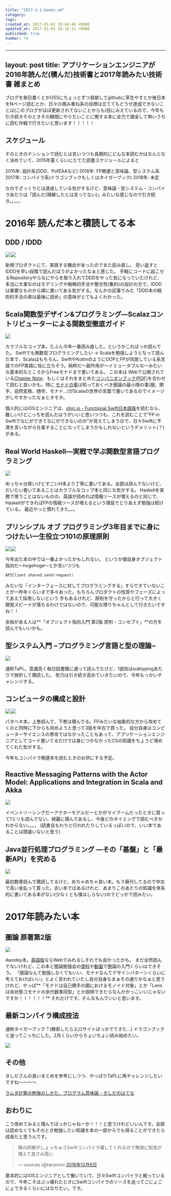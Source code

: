 ```yaml
---
title: "2017-1-1-books.md"
category: 
tags: 
created_at: 2017-01-01 19:44:46 +0900
updated_at: 2017-01-01 20:32:11 +0900
published: true
number: 74
---
```


---
layout: post
title: アプリケーションエンジニアが2016年読んだ(積んだ)技術書と2017年読みたい技術書 雑まとめ
---

ブログを毎日書くとかOSSにちょっとずつ貢献してgithubに草生やすとか毎日本をNページ読むとか、日々の積み重ね系の目標は立ててもどうせ達成できないことは(このブログがほぼ更新されてないことからも)目にみえているので、今年も引き続きそのときその瞬間にやりたいことに関する本に全力で課金して熱いうちに読む作戦で行きたいと思います！！！！！

## スケジュール
そのときのテンションで読むとは言いつつも長期的にどんな本読むかはなんとなく決めていて、2015年夏くらいにたてた読書スケジュールによると

2015年: 設計系(DDD、PofEAAなど)
2016年: FP関連と意味論、型システム系
2017年: コンパイラ系(ドラゴンブックもしくはタイガーブック)
2018年: 未定

なのでざっくりとは達成している気がするけど、意味論・型システム・コンパイラあたりは「読んだ(理解したとは言ってない)」みたいな感じなので引き続き。。。。。



# 2016年 読んだ本と積読してる本

## DDD / IDDD

<a  href="https://www.amazon.co.jp/gp/product/4798121967/ref=as_li_qf_sp_asin_il?ie=UTF8&camp=247&creative=1211&creativeASIN=4798121967&linkCode=as2&tag=denpaantenna-22"><img border="0" src="http://ws-fe.amazon-adsystem.com/widgets/q?_encoding=UTF8&ASIN=4798121967&Format=_SL250_&ID=AsinImage&MarketPlace=JP&ServiceVersion=20070822&WS=1&tag=denpaantenna-22" ></a><img src="http://ir-jp.amazon-adsystem.com/e/ir?t=denpaantenna-22&l=as2&o=9&a=4798121967" width="1" height="1" border="0" alt="" style="border:none !important; margin:0px !important;" /><a  href="https://www.amazon.co.jp/gp/product/479813161X/ref=as_li_qf_sp_asin_il?ie=UTF8&camp=247&creative=1211&creativeASIN=479813161X&linkCode=as2&tag=denpaantenna-22"><img border="0" src="http://ws-fe.amazon-adsystem.com/widgets/q?_encoding=UTF8&ASIN=479813161X&Format=_SL250_&ID=AsinImage&MarketPlace=JP&ServiceVersion=20070822&WS=1&tag=denpaantenna-22" ></a><img src="http://ir-jp.amazon-adsystem.com/e/ir?t=denpaantenna-22&l=as2&o=9&a=479813161X" width="1" height="1" border="0" alt="" style="border:none !important; margin:0px !important;" />


新規プロダクトにて、実践する機会があったのでまた読み直し。
思い返すとIDDDを早い段階で読んだほうがよかったなぁと感じた。
手軽にコードに起こせるRepositoryやらなにやらを取り入れてDDDをやった気になっていたけれど、本当に大事なのはモデリングや戦略的手法や整合性(集約)の設計の方で、IDDDは重要なものから順に書いてある気がする。なんかの記事でみた「DDD本の戦術的手法の章は最後に読め」の意味がとてもよくわかった。

## Scala関数型デザイン&プログラミング―Scalazコントリビューターによる関数型徹底ガイド



<a  href="https://www.amazon.co.jp/gp/product/4844337769/ref=as_li_qf_sp_asin_il?ie=UTF8&camp=247&creative=1211&creativeASIN=4844337769&linkCode=as2&tag=denpaantenna-22"><img border="0" src="http://ws-fe.amazon-adsystem.com/widgets/q?_encoding=UTF8&ASIN=4844337769&Format=_SL250_&ID=AsinImage&MarketPlace=JP&ServiceVersion=20070822&WS=1&tag=denpaantenna-22" ></a><img src="http://ir-jp.amazon-adsystem.com/e/ir?t=denpaantenna-22&l=as2&o=9&a=4844337769" width="1" height="1" border="0" alt="" style="border:none !important; margin:0px !important;" />

カラフルなコップ本。たぶん今年一番読み直した。というかこればっか読んでた。
Swiftでも関数型プログラミングしたい → Scalaを勉強しようとなって読んだ本で、Scalaはもちろん、SwiftやKotlinのようにOOPとFPが同居している系言語でのFP実践に役に立ちそう。純粋だ〜副作用が〜イミュータブルな〜みたいな基本的なところからFreeモナドまで書いてある。
この本は Webで公開されている[Chapter Note](https://github.com/fpinscala/fpinscala/wiki)、もしくはそれをまとめた[コンパニオンブック(PDF)](http://blog.higher-order.com/assets/fpiscompanion.pdf)を合わせて読むと良いかも。特に [モナドの章](https://github.com/fpinscala/fpinscala/wiki/Chapter-11:-Monads)は知っておくべき圏論の最小限の事(圏、関手、自然変換、随伴、モナド…)がScalaの世界の言葉で書いてあるのでイメージがしやすかったなぁとオモタ。

個人的にはiOSエンジニアは、[objc.io - Functional Swift日本語版](http://objcio.jp/functionalswift/)を読むなら、難しいけどこっちを読んだほうがいいと思いつつも、これを読むことで”FP in Swiftでなにができてなにができないのか”が見えてしまうので、日々Swiftに不満を言いながら仕事することになってしまうかもしれないというデメリット(？)がある。


## Real World Haskell―実戦で学ぶ関数型言語プログラミング

<a  href="https://www.amazon.co.jp/gp/product/4873114233/ref=as_li_qf_sp_asin_il?ie=UTF8&camp=247&creative=1211&creativeASIN=4873114233&linkCode=as2&tag=denpaantenna-22"><img border="0" src="http://ws-fe.amazon-adsystem.com/widgets/q?_encoding=UTF8&ASIN=4873114233&Format=_SL250_&ID=AsinImage&MarketPlace=JP&ServiceVersion=20070822&WS=1&tag=denpaantenna-22" ></a><img src="http://ir-jp.amazon-adsystem.com/e/ir?t=denpaantenna-22&l=as2&o=9&a=4873114233" width="1" height="1" border="0" alt="" style="border:none !important; margin:0px !important;" />


めっちゃ分厚いけどすごいH本より丁寧に書いてある。全部は読んでないけど、だいたい書いてあることはカラフルなコップ本と同じな気がする。
Haskellを実務で使うことはないものの、英語が読めれば情報ソースが増えるのと同じで、HaskellができればFPの情報ソースが増えるという理屈でとりあえず勉強は続けている。
最近やっと慣れてきた。。。

## プリンシプル オブ プログラミング3年目までに身につけたい一生役立つ101の原理原則

<a  href="https://www.amazon.co.jp/gp/product/4798046140/ref=as_li_qf_sp_asin_il?ie=UTF8&camp=247&creative=1211&creativeASIN=4798046140&linkCode=as2&tag=denpaantenna-22"><img border="0" src="http://ws-fe.amazon-adsystem.com/widgets/q?_encoding=UTF8&ASIN=4798046140&Format=_SL250_&ID=AsinImage&MarketPlace=JP&ServiceVersion=20070822&WS=1&tag=denpaantenna-22" ></a><img src="http://ir-jp.amazon-adsystem.com/e/ir?t=denpaantenna-22&l=as2&o=9&a=4798046140" width="1" height="1" border="0" alt="" style="border:none !important; margin:0px !important;" /><a  href="https://www.amazon.co.jp/gp/product/4798111112/ref=as_li_qf_sp_asin_il?ie=UTF8&camp=247&creative=1211&creativeASIN=4798111112&linkCode=as2&tag=denpaantenna-22"><img border="0" src="http://ws-fe.amazon-adsystem.com/widgets/q?_encoding=UTF8&ASIN=4798111112&Format=_SL250_&ID=AsinImage&MarketPlace=JP&ServiceVersion=20070822&WS=1&tag=denpaantenna-22" ></a><img src="http://ir-jp.amazon-adsystem.com/e/ir?t=denpaantenna-22&l=as2&o=9&a=4798111112" width="1" height="1" border="0" alt="" style="border:none !important; margin:0px !important;" />

今年出た本の中では一番よかったかもしれない。
というか僕自身オブジェクト指向だ〜hogehoge〜とか言いつつも

```swift
APIClient.shared.send(request)
```

みたいな「インターフェースに対してプログラミングする」すらできていないことが一昨年くらいまで多々あった。もちろんプロダクトの性質やフェーズによってあえて採用しないという
手もあるけれど、原則を守ったからと行って大きく開発スピードが落ちるわけではないので、可能な限りちゃんとして行きたいですね！！

余裕がある人は**「オブジェクト指向入門 第2版 原則・コンセプト」**の方を読んでもいいかも。




## 型システム入門 −プログラミング言語と型の理論−

<a  href="https://www.amazon.co.jp/gp/product/4274069117/ref=as_li_qf_sp_asin_il?ie=UTF8&camp=247&creative=1211&creativeASIN=4274069117&linkCode=as2&tag=denpaantenna-22"><img border="0" src="http://ws-fe.amazon-adsystem.com/widgets/q?_encoding=UTF8&ASIN=4274069117&Format=_SL250_&ID=AsinImage&MarketPlace=JP&ServiceVersion=20070822&WS=1&tag=denpaantenna-22" ></a><img src="http://ir-jp.amazon-adsystem.com/e/ir?t=denpaantenna-22&l=as2&o=9&a=4274069117" width="1" height="1" border="0" alt="" style="border:none !important; margin:0px !important;" />


通称TaPL。意識高く毎日図書館に通って読んでたけど、1週目はsubtypingあたりで挫折して積読した。
型力は引き続き高めていきたいので、今年もっかいチャレンジする。

## コンピュータの構成と設計 

<a  href="https://www.amazon.co.jp/gp/product/4822298426/ref=as_li_qf_sp_asin_il?ie=UTF8&camp=247&creative=1211&creativeASIN=4822298426&linkCode=as2&tag=denpaantenna-22"><img border="0" src="http://ws-fe.amazon-adsystem.com/widgets/q?_encoding=UTF8&ASIN=4822298426&Format=_SL250_&ID=AsinImage&MarketPlace=JP&ServiceVersion=20070822&WS=1&tag=denpaantenna-22" ></a><img src="http://ir-jp.amazon-adsystem.com/e/ir?t=denpaantenna-22&l=as2&o=9&a=4822298426" width="1" height="1" border="0" alt="" style="border:none !important; margin:0px !important;" /><a  href="https://www.amazon.co.jp/gp/product/B00UJ42A3C/ref=as_li_qf_sp_asin_il?ie=UTF8&camp=247&creative=1211&creativeASIN=B00UJ42A3C&linkCode=as2&tag=denpaantenna-22"><img border="0" src="http://ws-fe.amazon-adsystem.com/widgets/q?_encoding=UTF8&ASIN=B00UJ42A3C&Format=_SL250_&ID=AsinImage&MarketPlace=JP&ServiceVersion=20070822&WS=1&tag=denpaantenna-22" ></a><img src="http://ir-jp.amazon-adsystem.com/e/ir?t=denpaantenna-22&l=as2&o=9&a=B00UJ42A3C" width="1" height="1" border="0" alt="" style="border:none !important; margin:0px !important;" />


パタヘネ本。上巻読んで、下巻は積んでる。FPみたいな抽象的な方から攻めてくのと同時に下からも攻めようと思って3版を中古で買った。
自分自身はコンピューターサイエンスの専攻ではなかったこともあって、アプリケーションエンジニアとしてコード書いてるだけでは身につかなかったCSの知識をちょうど埋めてくれた気がする。

今年もコンパイラ関連本を読むときのお供にする予定。

##  Reactive Messaging Patterns with the Actor Model: Applications and Integration in Scala and Akka

<a  href="https://www.amazon.co.jp/gp/product/B011S8YC5G/ref=as_li_qf_sp_asin_il?ie=UTF8&camp=247&creative=1211&creativeASIN=B011S8YC5G&linkCode=as2&tag=denpaantenna-22"><img border="0" src="http://ws-fe.amazon-adsystem.com/widgets/q?_encoding=UTF8&ASIN=B011S8YC5G&Format=_SL250_&ID=AsinImage&MarketPlace=JP&ServiceVersion=20070822&WS=1&tag=denpaantenna-22" ></a><img src="http://ir-jp.amazon-adsystem.com/e/ir?t=denpaantenna-22&l=as2&o=9&a=B011S8YC5G" width="1" height="1" border="0" alt="" style="border:none !important; margin:0px !important;" />


イベントソーシングだーアクターモデルだーとかがマイブームだったときに買って1ミリも読んでない。綺麗に積んであるし、今後どのタイミングで読むべきかわからない。。。。
(読書会もわりと行われたりしているっぽいので、いい本であることは間違いないと思う)

## Java並行処理プログラミング ―その「基盤」と「最新API」を究める

<a  href="https://www.amazon.co.jp/gp/product/4797337206/ref=as_li_qf_sp_asin_il?ie=UTF8&camp=247&creative=1211&creativeASIN=4797337206&linkCode=as2&tag=denpaantenna-22"><img border="0" src="http://ws-fe.amazon-adsystem.com/widgets/q?_encoding=UTF8&ASIN=4797337206&Format=_SL250_&ID=AsinImage&MarketPlace=JP&ServiceVersion=20070822&WS=1&tag=denpaantenna-22" ></a><img src="http://ir-jp.amazon-adsystem.com/e/ir?t=denpaantenna-22&l=as2&o=9&a=4797337206" width="1" height="1" border="0" alt="" style="border:none !important; margin:0px !important;" />

最初数章読んで積読してるけど、めちゃめちゃ良い本。もう廃刊してるので中古で高い金払って買った。古い本ではあるけれど、あまりこのあたりの知識を体系的に書いてある本がない(少なくとも僕はしらない)のでどっかで読みたい。


# 2017年読みたい本

## 圏論 原著第2版

<a  href="https://www.amazon.co.jp/gp/product/432011115X/ref=as_li_qf_sp_asin_il?ie=UTF8&camp=247&creative=1211&creativeASIN=432011115X&linkCode=as2&tag=denpaantenna-22"><img border="0" src="http://ws-fe.amazon-adsystem.com/widgets/q?_encoding=UTF8&ASIN=432011115X&Format=_SL250_&ID=AsinImage&MarketPlace=JP&ServiceVersion=20070822&WS=1&tag=denpaantenna-22" ></a><img src="http://ir-jp.amazon-adsystem.com/e/ir?t=denpaantenna-22&l=as2&o=9&a=432011115X" width="1" height="1" border="0" alt="" style="border:none !important; margin:0px !important;" />


Awodey本。[英語版](http://www.andrew.cmu.edu/course/80-413-713/notes/)ならWebでみれるしそれでも良かったかも。
まだ全然読んでないけれど、この本と圏論勉強会の[資料](http://nineties.github.io/category-seminar/#/)や[動画](https://www.youtube.com/watch?v=uWST7UivqeM)で圏論の入門くらいはできそう。
「圏論なんて勉強しなくてもいい、モナドなんてデザインパターンくらいに考えておけばいい」とよく言われていたし自分自身もまぁその通りかなぁと思うけれど、やっぱ**「モナドは自己関手の圏におけるモノイド対象」とか「Lensは余状態コモナドの余代数準同型」とか説明できたらなんかかっこいいじゃないですか！！！！！！**
それだけです。そんなもんでいいと思います。


## 最新コンパイラ構成技法

通称タイガーブック？(検索したらエロサイトばっかでてきた…)
ドラゴンブックと迷ってこっちにした。2月くらいからちょいちょい読み始めたい。

<a  href="https://www.amazon.co.jp/gp/product/4798114685/ref=as_li_qf_sp_asin_il?ie=UTF8&camp=247&creative=1211&creativeASIN=4798114685&linkCode=as2&tag=denpaantenna-22"><img border="0" src="http://ws-fe.amazon-adsystem.com/widgets/q?_encoding=UTF8&ASIN=4798114685&Format=_SL250_&ID=AsinImage&MarketPlace=JP&ServiceVersion=20070822&WS=1&tag=denpaantenna-22" ></a><img src="http://ir-jp.amazon-adsystem.com/e/ir?t=denpaantenna-22&l=as2&o=9&a=4798114685" width="1" height="1" border="0" alt="" style="border:none !important; margin:0px !important;" />


## その他

きしださんの良いまとめを参考にしつつ、やっぱりTaPLに再チャレンジしたいですね〜〜〜〜

[ラムダ計算の勉強のしかた、プログラム意味論 - きしだのはてな](http://d.hatena.ne.jp/nowokay/20110926)


## おわりに

こう改めてみると積んでばっかじゃねーか！！！と思うけれどいいんです。全部は読めなくてもそのとき勉強したい知識を本の一部からでも得ることができたら成長だと思うんです。


<blockquote class=“twitter-tweet” data-lang=“ja”><p lang=“ja” dir=“ltr”>隣の同寮がしょっちゅうSwiftコンパイラ壊してくれるので無限に知見が増えて良さみ高い</p>&mdash; uounɹɐʇ (@tarunon) <a href=“https://twitter.com/tarunon/status/806159460682956800”>2016年12月6日</a></blockquote>
<script async src=“//platform.twitter.com/widgets.js” charset=“utf-8”></script>


基本的にはiOSエンジニアとして働いていて、日々Swiftコンパイラと戦っているので、今年こそはぶっ壊れたときにSwiftコンパイラのソースを追ってごにょごにょできるくらいにはなりたい。です。


